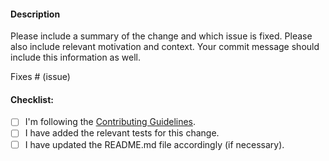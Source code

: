 #### Description

Please include a summary of the change and which issue is fixed. Please also
include relevant motivation and context. Your commit message should include
this information as well.

Fixes # (issue)

#### Checklist:

- [ ] I'm following the [Contributing Guidelines](https://github.com/django/django-admin-contexts/blob/main/CONTRIBUTING.md).
- [ ] I have added the relevant tests for this change.
- [ ] I have updated the README.md file accordingly (if necessary).
